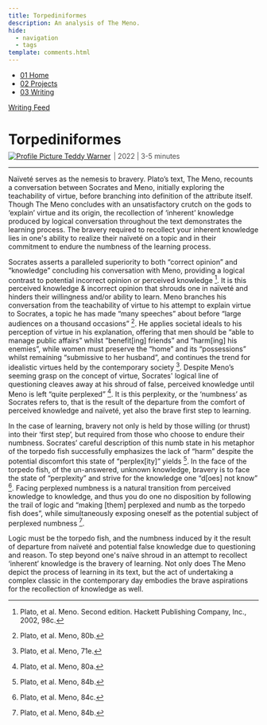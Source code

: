 ```yaml
---
title: Torpediniformes
description: An analysis of The Meno.
hide:
  - navigation
  - tags
template: comments.html
---
```


<head>
  <meta charset="UTF-8">
  <meta name="viewport" content="width=device-width, initial-scale=1.0">

  <script src="https://kit.fontawesome.com/79ff35ecec.js" crossorigin="anonymous"></script>

  <link rel="preconnect" href="https://fonts.googleapis.com">
  <link rel="preconnect" href="https://fonts.gstatic.com" crossorigin>
  <link href="https://fonts.googleapis.com/css2?family=Crimson+Pro:ital,wght@0,200..900;1,200..900&display=swap" rel="stylesheet">
  <link href="https://fonts.googleapis.com/css2?family=Crimson+Pro:ital,wght@0,200..900;1,200..900&family=JetBrains+Mono:ital,wght@0,100..800;1,100..800&display=swap" rel="stylesheet">

  <link rel="stylesheet" href="../../assets/css/projects/project.css">
</head>

  <nav class="main-navigation">
    <ul>
      <li><a class="home" href="https://teddywarner.com"><span class="navnum">01</span> Home</a></li>
      <li><a class="proj" href="https://teddywarner.com/proj/"><span class="navnum">02</span> Projects</a></li>
      <li><a class="writ" href="https://teddywarner.com/writ/"><span class="navnum">03</span> Writing</a></li>
    </ul>
  </nav>

<div class="return2feed"><a href="https://teddywarner.org/writ"><i class="fa-solid fa-arrow-left-long"></i> Writing Feed</a></div>

# Torpediniformes

<div style="margin-top: -0.8em;">
  <span class="abtlinks"><a href="https://x.com/WarnerTeddy"><img src="https://avatars.githubusercontent.com/u/48384497" alt="Profile Picture" class="profilepic"><span class="abt" id="name"> Teddy Warner</a><span class="abt" style="font-weight: 300; padding-left: 6px;"><span class="year">| 2022 </span>| <span class="readTime"><i class="far fa-clock"></i> 3-5 minutes</span></span></span></span>
  <span class="share" style=" color: inherit;">
  <a class="fb" title="Share on Facebook" href="https://www.facebook.com/sharer/sharer.php?u=https://teddywarner.org/writings/torpediniformes/"><i class="fa-brands fa-facebook"></i></a>
  <a class="twitter" title="Share on Twitter" href="https://twitter.com/intent/tweet?url=https://teddywarner.org/writings/torpediniformes/&text="><i class="fa-brands fa-x-twitter"></i></a>
  <a class="pin" title="Share on Pinterest" href="https://pinterest.com/pin/create/button/?url=https://teddywarner.org/writings/torpediniformes/&media=&description="><i class="fa-brands fa-pinterest"></i></a>
  <a class="ln" title="Share on LinkedIn" href="https://www.linkedin.com/shareArticle?mini=true&url=https://teddywarner.org/writings/torpediniformes/"><i class="fab fa-linkedin"></i></a>
  <a class="email" title="Share via Email" href="mailto:info@example.com?&subject=&cc=&bcc=&body=https://teddywarner.org/writings/torpediniformes/%0A"><i class="fa-solid fa-paper-plane"></i></a>
  </span>
</div>

---

Naïveté serves as the nemesis to bravery. Plato’s text, The Meno, recounts a conversation between Socrates and Meno, initially exploring the teachability of virtue, before branching into definition of the attribute itself. Though The Meno concludes with an unsatisfactory crutch on the gods to ‘explain’ virtue and its origin, the recollection of ‘inherent’ knowledge produced by logical conversation throughout the text demonstrates the learning process. The bravery required to recollect your inherent knowledge lies in one's ability to realize their naïveté on a topic and in their commitment to endure the numbness of the learning process. 

Socrates asserts a paralleled superiority to both “correct opinion” and “knowledge” concluding his conversation with Meno, providing a logical contrast to potential incorrect opinion or perceived knowledge [^1]. It is this perceived knowledge & incorrect opinion that shrouds one in naïveté and hinders their willingness and/or ability to learn. Meno branches his conversation from the teachability of virtue to his attempt to explain virtue to Socrates, a topic he has made “many speeches” about before “large audiences on a thousand occasions” [^2]. He applies societal ideals to his perception of virtue in his explanation, offering that men should be “able to manage public affairs” whilst “benefit[ing] friends” and “harm[ing] his enemies”, while women must preserve the “home” and its “possessions” whilst remaining “submissive to her husband”, and continues the trend for idealistic virtues held by the contemporary society [^3]. Despite Meno’s seeming grasp on the concept of virtue, Socrates' logical line of questioning cleaves away at his shroud of false, perceived knowledge until Meno is left “quite perplexed” [^4]. It is this perplexity, or the ‘numbness’ as Socrates refers to, that is the result of the departure from the comfort of perceived knowledge and naïveté, yet also the brave first step to learning.

In the case of learning, bravery not only is held by those willing (or thrust) into their ‘first step’, but required from those who choose to endure their numbness. Socrates’ careful description of this numb state in his metaphor of the torpedo fish successfully emphasizes the lack of “harm” despite the potential discomfort this state of “perplex[ity]” yields [^5]. In the face of the torpedo fish, of the un-answered, unknown knowledge, bravery is to face the state of “perplexity” and strive for the knowledge one “d[oes] not know” [^6]. Facing perplexed numbness is a natural transition from perceived knowledge to knowledge, and thus you do one no disposition by following the trail of logic and “making [them] perplexed and numb as the torpedo fish does”, while simultaneously exposing oneself as the potential subject of perplexed numbness [^5]. 

Logic must be the torpedo fish, and the numbness induced by it the result of departure from naïveté and potential false knowledge due to questioning and reason. To step beyond one's naïve shroud in an attempt to recollect ‘inherent’ knowledge is the bravery of learning. Not only does The Meno depict the process of learning in its text, but the act of undertaking a complex classic in the contemporary day embodies the brave aspirations for the recollection of knowledge as well. 

[^1]: Plato, et al. Meno. Second edition. Hackett Publishing Company, Inc., 2002, 98c.
[^2]: Plato, et al. Meno, 80b.
[^3]: Plato, et al. Meno, 71e.
[^4]: Plato, et al. Meno, 80a.
[^5]: Plato, et al. Meno, 84b.
[^6]: Plato, et al. Meno, 84c.